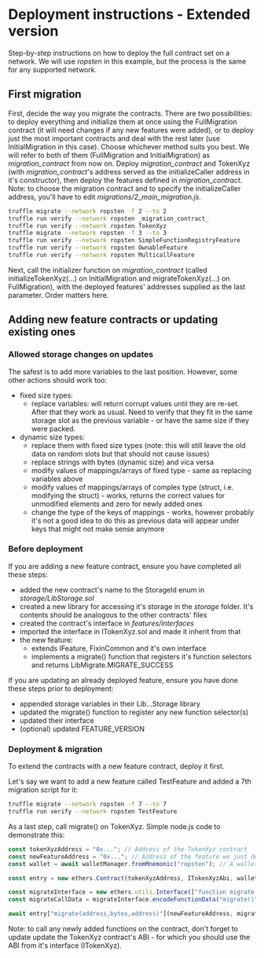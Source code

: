 # Deployment instructions - Extended version

Step-by-step instructions on how to deploy the full contract set on a network. We will use _ropsten_ in this example, but the process is the same for any supported network.

## First migration

First, decide the way you migrate the contracts. There are two possibilities: to deploy everything and initialize them at once using the FullMigration contract (it will need changes if any new features were added), or to deploy just the most important contracts and deal with the rest later (use InitialMigration in this case). Choose whichever method suits you best. We will refer to both of them (FullMigration and InitialMigration) as _migration_contract_ from now on. Deploy _migration_contract_ and TokenXyz (with _migration_contract_'s address served as the initializeCaller address in it's constructor), then deploy the features defined in _migration_contract_. Note: to choose the migration contract and to specify the initializeCaller address, you'll have to edit _migrations/2_main_migration.js_.

```sh
truffle migrate --network ropsten -f 2 --to 2
truffle run verify --network ropsten _migration_contract_
truffle run verify --network ropsten TokenXyz
truffle migrate --network ropsten -f 3 --to 3
truffle run verify --network ropsten SimpleFunctionRegistryFeature
truffle run verify --network ropsten OwnableFeature
truffle run verify --network ropsten MulticallFeature
```

Next, call the initializer function on _migration_contract_ (called initializeTokenXyz(...) on InitialMigration and migrateTokenXyz(...) on FullMigration), with the deployed features' addresses supplied as the last parameter. Order matters here.

## Adding new feature contracts or updating existing ones

### Allowed storage changes on updates

The safest is to add more variables to the last position. However, some other actions should work too:

- fixed size types:
  - replace variables: will return corrupt values until they are re-set. After that they work as usual. Need to verify that they fit in the same storage slot as the previous variable - or have the same size if they were packed.
- dynamic size types:
  - replace them with fixed size types (note: this will still leave the old data on random slots but that should not cause issues)
  - replace strings with bytes (dynamic size) and vica versa
  - modify values of mappings/arrays of fixed type - same as replacing variables above
  - modify values of mappings/arrays of complex type (struct, i.e. modifying the struct) - works, returns the correct values for unmodified elements and zero for newly added ones
  - change the type of the keys of mappings - works, however probably it's not a good idea to do this as previous data will appear under keys that might not make sense anymore

### Before deployment

If you are adding a new feature contract, ensure you have completed all these steps:

- added the new contract's name to the StorageId enum in _storage/LibStorage.sol_
- created a new library for accessing it's storage in the _storage_ folder. It's contents should be analogous to the other contracts' files
- created the contract's interface in _features/interfaces_
- imported the interface in ITokenXyz.sol and made it inherit from that
- the new feature:
  - extends IFeature, FixinCommon and it's own interface
  - implements a migrate() function that registers it's function selectors and returns LibMigrate.MIGRATE_SUCCESS

If you are updating an already deployed feature, ensure you have done these steps prior to deployment:

- appended storage variables in their Lib...Storage library
- updated the migrate() function to register any new function selector(s)
- updated their interface
- (optional) updated FEATURE_VERSION

### Deployment & migration

To extend the contracts with a new feature contract, deploy it first.

Let's say we want to add a new feature called TestFeature and added a 7th migration script for it:

```sh
truffle migrate --network ropsten -f 7 --to 7
truffle run verify --network ropsten TestFeature
```

As a last step, call migrate() on TokenXyz. Simple node.js code to demonstrate this:

```js
const tokenXyzAddress = "0x..."; // Address of the TokenXyz contract
const newFeatureAddress = "0x..."; // Address of the feature we just deployed
const wallet = await walletManager.fromMnemonic("ropsten"); // A wallet connected to a provider. Not including the boilerplate code here

const entry = new ethers.Contract(tokenXyzAddress, ITokenXyzAbi, wallet);

const migrateInterface = new ethers.utils.Interface(["function migrate()"]);
const migrateCallData = migrateInterface.encodeFunctionData("migrate()");

await entry["migrate(address,bytes,address)"](newFeatureAddress, migrateCallData, wallet.address);
```

Note: to call any newly added functions on the contract, don't forget to update update the TokenXyz contract's ABI - for which you should use the ABI from it's interface (ITokenXyz).

